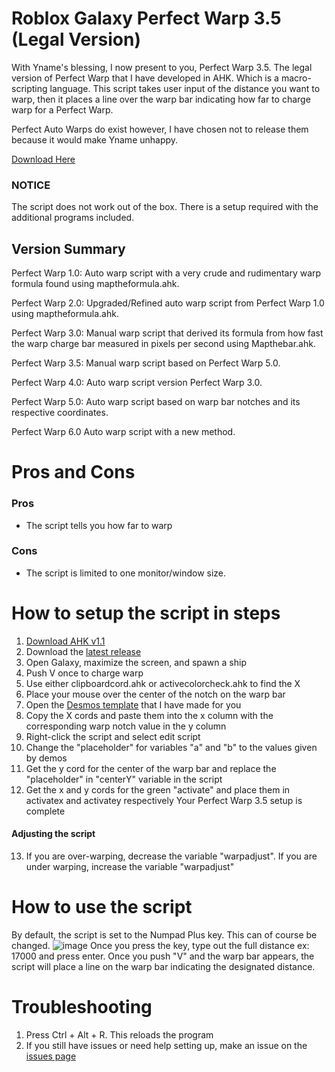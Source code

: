 # Roblox Galaxy Perfect Warp 3.5 (Legal Version)
With Yname's blessing, I now present to you, Perfect Warp 3.5. The legal version of Perfect Warp that I have developed in AHK. Which is a macro-scripting language. This script takes user input of the distance you want to warp, then it places a line over the warp bar indicating how far to charge warp for a Perfect Warp.

Perfect Auto Warps do exist however, I have chosen not to release them because it would make Yname unhappy.

[Download Here](https://github.com/ORB-Aerospace911/Roblox-Galaxy-Perfect-Warp/releases/new)

### NOTICE 
The script does not work out of the box. There is a setup required with the additional programs included.

## Version Summary
Perfect Warp 1.0: Auto warp script with a very crude and rudimentary warp formula found using maptheformula.ahk.

Perfect Warp 2.0: Upgraded/Refined auto warp script from Perfect Warp 1.0 using maptheformula.ahk.

Perfect Warp 3.0: Manual warp script that derived its formula from how fast the warp charge bar measured in pixels per second using Mapthebar.ahk.

Perfect Warp 3.5: Manual warp script based on Perfect Warp 5.0.

Perfect Warp 4.0: Auto warp script version Perfect Warp 3.0.

Perfect Warp 5.0: Auto warp script based on warp bar notches and its respective coordinates.

Perfect Warp 6.0 Auto warp script with a new method.

# Pros and Cons
### Pros
* The script tells you how far to warp

### Cons
* The script is limited to one monitor/window size.

# How to setup the script in steps
1. [Download AHK v1.1](https://www.autohotkey.com/)
2. Download the [latest release](https://github.com/ORB-Aerospace911/Roblox-Galaxy-Perfect-Warp/releases)
3. Open Galaxy, maximize the screen, and spawn a ship
4. Push V once to charge warp
6. Use either clipboardcord.ahk or activecolorcheck.ahk to find the X
7. Place your mouse over the center of the notch on the warp bar
8. Open the [Desmos template](https://www.desmos.com/calculator/xzc0pys7an) that I have made for you
9. Copy the X cords and paste them into the x column with the corresponding warp notch value in the y column
10. Right-click the script and select edit script
11. Change the "placeholder" for variables "a" and "b" to the values given by demos
12. Get the y cord for the center of the warp bar and replace the "placeholder" in "centerY" variable in the script
13. Get the x and y cords for the green "activate" and place them in activatex and activatey respectively
Your Perfect Warp 3.5 setup is complete

#### Adjusting the script
13. If you are over-warping, decrease the variable "warpadjust". If you are under warping, increase the variable "warpadjust"

# How to use the script 
By default, the script is set to the Numpad Plus key. This can of course be changed.
![image](https://github.com/ORB-Aerospace911/Roblox-Galaxy-Perfect-Warp/assets/79132854/372c1db8-57e8-4af9-a930-22ca9d69a845)
Once you press the key, type out the full distance ex: 17000 and press enter.
Once you push "V" and the warp bar appears, the script will place a line on the warp bar indicating the designated distance.

# Troubleshooting
1. Press Ctrl + Alt + R. This reloads the program
2. If you still have issues or need help setting up, make an issue on the [issues page](https://github.com/ORB-Aerospace911/Roblox-Galaxy-Perfect-Warp/issues/new)
